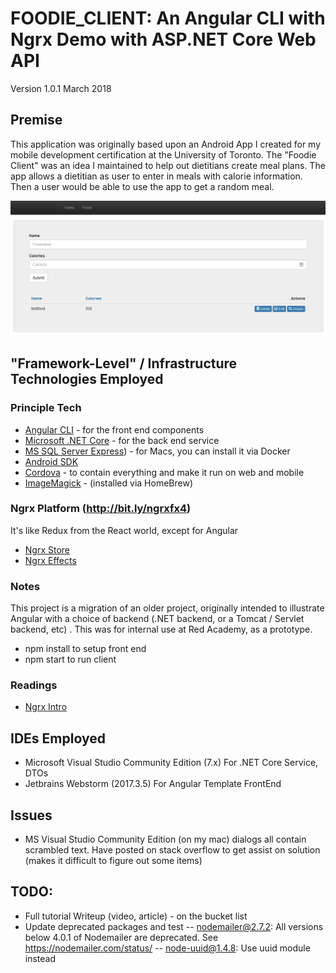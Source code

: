 

# FOODIE_CLIENT: An Angular CLI with Ngrx Demo with ASP.NET Core Web API

Version 1.0.1
March 2018

## Premise
This application was originally based upon an Android App I created for my mobile development certification at the University of Toronto. The "Foodie Client" was an idea I maintained to help out dietitians create meal plans. The app allows a dietitian as user to enter in meals with calorie information. Then a user would be able to use the app to get a random meal.

![Screenshot:](https://github.com/eapostol/foodieclient_ngdotnetcore/raw/master/screen2.jpg?raw=true)

##  "Framework-Level" / Infrastructure Technologies Employed

### Principle Tech
- [Angular CLI](https://cli.angular.io/) - for the front end components
- [Microsoft .NET Core](http://bit.ly/dotnetcoreonmac) - for the back end service
- [MS SQL Server Express](http://bit.ly/sqlserveronmacviadocker)) - for Macs, you can install it via Docker
- [Android SDK](http://bit.ly/androidstudioandsdk)
- [Cordova](https://cordova.apache.org) - to contain everything and make it run on web and mobile
- [ImageMagick](http://bit.ly/imagemagickmain) - (installed via HomeBrew)

### Ngrx Platform (http://bit.ly/ngrxfx4)
It's like Redux from the React world, except for Angular
- [Ngrx Store](http://bit.ly/ngrxstore)
- [Ngrx Effects](http://bit.ly/ngrxfx4)

### Notes
This project is a migration of an older project, originally intended to illustrate Angular with a choice of backend  (.NET backend, or a Tomcat / Servlet backend, etc) . This was for internal use at Red Academy, as a prototype.

- npm install to setup front end
- npm start to run client

###  Readings
- [Ngrx Intro](http://bit.ly/NgrxIntro)

## IDEs Employed

- Microsoft Visual Studio Community Edition (7.x) For .NET Core Service, DTOs
- Jetbrains Webstorm (2017.3.5) For Angular Template FrontEnd

## Issues
- MS Visual Studio Community Edition (on my mac) dialogs all contain scrambled text. Have posted on stack overflow to get assist on solution (makes it difficult to figure out some items)


##  TODO:
- Full tutorial Writeup (video, article) - on the bucket list
- Update deprecated packages and test
-- nodemailer@2.7.2: All versions below 4.0.1 of Nodemailer are deprecated. See https://nodemailer.com/status/
-- node-uuid@1.4.8: Use uuid module instead
